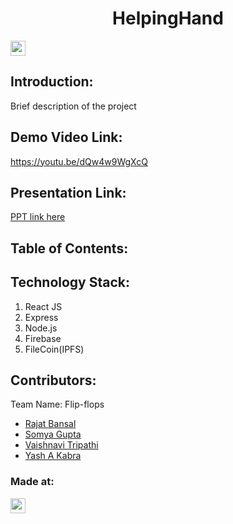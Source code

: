 <h1 align="center">HelpingHand</h1>
<p align="center">
</p>

<a href="https://hack36.com"> <img src="https://i.postimg.cc/RFFWF4vg/built-at-hack.jpg" height=24px> </a>


## Introduction:
  Brief description of the project
  
## Demo Video Link:
  <a href="https://youtu.be/dQw4w9WgXcQ">https://youtu.be/dQw4w9WgXcQ</a>
  
## Presentation Link:
  <a href="https://drive.google.com/file/d/1ZP0LDOrbzXmHo2PWeoBsKivt2hl99Yp-/view?usp=share_link"> PPT link here </a>
  
  
## Table of Contents:

## Technology Stack:
  1) React JS
  2) Express
  3) Node.js
  4) Firebase
  5) FileCoin(IPFS)
  

## Contributors:

Team Name: Flip-flops

* [Rajat Bansal](https://github.com/rajat3636)
* [Somya Gupta](https://github.com/somya2406)
* [Vaishnavi Tripathi](https://github.com/vaishnavi1011)
* [Yash A Kabra](https://github.com/yashakabra)




### Made at:
<a href="https://hack36.com"> <img src="https://i.postimg.cc/RFFWF4vg/built-at-hack.jpg" height=24px> </a>
